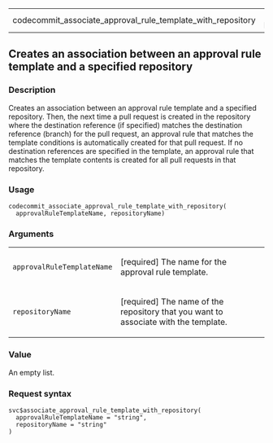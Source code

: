 <table style="width: 100%;">
<tbody>
<tr class="odd">
<td>codecommit_associate_approval_rule_template_with_repository</td>
<td style="text-align: right;">R Documentation</td>
</tr>
</tbody>
</table>

## Creates an association between an approval rule template and a specified repository

### Description

Creates an association between an approval rule template and a specified
repository. Then, the next time a pull request is created in the
repository where the destination reference (if specified) matches the
destination reference (branch) for the pull request, an approval rule
that matches the template conditions is automatically created for that
pull request. If no destination references are specified in the
template, an approval rule that matches the template contents is created
for all pull requests in that repository.

### Usage

    codecommit_associate_approval_rule_template_with_repository(
      approvalRuleTemplateName, repositoryName)

### Arguments

<table>
<colgroup>
<col style="width: 35%" />
<col style="width: 65%" />
</colgroup>
<tbody>
<tr class="odd">
<td><code
id="codecommit_associate_approval_rule_template_with_repository_:_approvalRuleTemplateName">approvalRuleTemplateName</code></td>
<td><p>[required] The name for the approval rule template.</p></td>
</tr>
<tr class="even">
<td><code
id="codecommit_associate_approval_rule_template_with_repository_:_repositoryName">repositoryName</code></td>
<td><p>[required] The name of the repository that you want to associate
with the template.</p></td>
</tr>
</tbody>
</table>

### Value

An empty list.

### Request syntax

    svc$associate_approval_rule_template_with_repository(
      approvalRuleTemplateName = "string",
      repositoryName = "string"
    )
